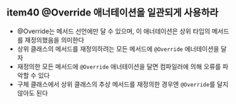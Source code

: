## item40 @Override 애너테이션을 일관되게 사용하라

- @Override는 메서드 선언에만 달 수 있으며, 이 애너테이션은 상위 타입의 메서드를 재정의했음을 의미한다
- 상위 클래스의 메서드를 재정의하려는 모든 메서드에 `@Override` 에너테이션을 달자
- 재정의한 모든 메서드에 `@Override` 애너테이션을 달면 컴파일러에 의해 오류를 파악할 수 있다
- 구체 클래스에서 상위 클래스의 추상 메서드를 재정의한 경우엔 `@Override`를 달지 않아도 된다
